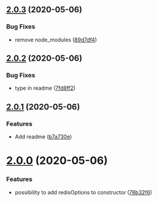 ## [2.0.3](https://github.com/RedPillGroup/quidol-redis-cache/compare/v2.0.2...v2.0.3) (2020-05-06)


### Bug Fixes

* remove node_modules ([89d7df4](https://github.com/RedPillGroup/quidol-redis-cache/commit/89d7df405b6e2e6d73eeb36a74d376ca6e6b4104))



## [2.0.2](https://github.com/RedPillGroup/quidol-redis-cache/compare/v2.0.1...v2.0.2) (2020-05-06)


### Bug Fixes

* type in readme ([7fd8ff2](https://github.com/RedPillGroup/quidol-redis-cache/commit/7fd8ff27daf7e745c909fdc92731abfd2112501a))



## [2.0.1](https://github.com/RedPillGroup/quidol-redis-cache/compare/v2.0.0...v2.0.1) (2020-05-06)


### Features

* Add readme ([b7a730e](https://github.com/RedPillGroup/quidol-redis-cache/commit/b7a730ed5ac4a25f54e732e595f14f087f6760cf))



# [2.0.0](https://github.com/RedPillGroup/quidol-redis-cache/compare/78b32f66ad31da8f1d8036728d6eed00014c5e53...v2.0.0) (2020-05-06)


### Features

* possibility to add redisOptions to constructor ([78b32f6](https://github.com/RedPillGroup/quidol-redis-cache/commit/78b32f66ad31da8f1d8036728d6eed00014c5e53))



